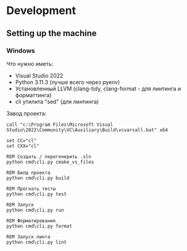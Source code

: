# Development

## Setting up the machine

### Windows

Что нужно иметь:

- Visual Studio 2022
- Python 3.11.3 (лучше всего через pyenv)
- Установленный LLVM (clang-tidy, clang-format - для линтинга и форматтинга)
- cli утилита "sed" (для линтинга)

Завод проекта:

```
call "c:\Program Files\Microsoft Visual Studio\2022\Community\VC\Auxiliary\Build\vcvarsall.bat" x64

set CC="cl"
set CXX="cl"

REM Создать / перегенерить .sln
python cmd\cli.py cmake_vs_files

REM Билд проекта
python cmd\cli.py build

REM Прогнать тесты
python cmd\cli.py test

REM Запуск
python cmd\cli.py run

REM Форматирование
python cmd\cli.py format

REM Запуск линта
python cmd\cli.py lint
```
